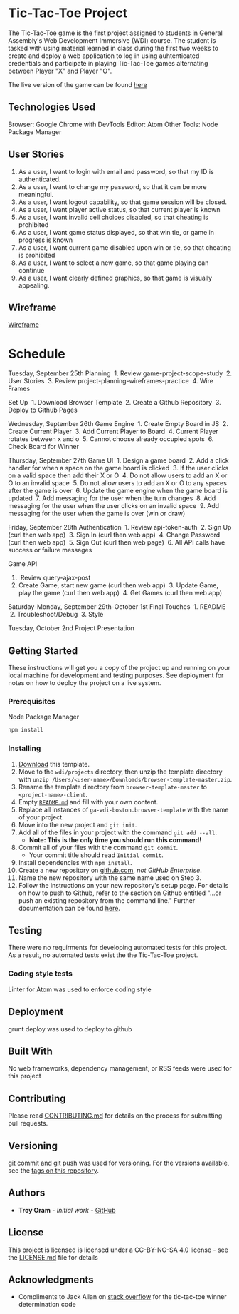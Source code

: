 # Tic-Tac-Toe Project

The Tic-Tac-Toe game is the first project assigned to students in General
Assembly's Web Development Immersive (WDI) course.  The student is tasked with
using material learned in class during the first two weeks to create and deploy
a web application to log in using auhtenticated credentials and participate in
playing Tic-Tac-Toe games alternating between Player "X" and Player "O".

The live version of the game can be found [here](https://troyoram.github.io/game-project-client/)

## Technologies Used

Browser: Google Chrome with DevTools
Editor: Atom
Other Tools: Node Package Manager

## User Stories

1.  As a user, I want to login with email and password, so that my ID is authenticated.
2.  As a user, I want to change my password, so that it can be more meaningful.
3.  As a user, I want logout capability, so that game session will be closed.
4.  As a user, I want player active status, so that current player is known
5.  As a user, I want invalid cell choices disabled, so that cheating is prohibited
6.  As a user, I want game status displayed, so that win tie, or game in progress is known
7.  As a user, I want current game disabled upon win or tie, so that cheating is prohibited
8.  As a user, I want to select a new game, so that game playing can continue
9.  As a user, I want clearly defined graphics, so that game is visually appealing.

## Wireframe

[Wireframe](https://troyoram.github.io/game-project-client/public/game-project-planning.docx)

# Schedule

Tuesday, September 25th
Planning
 1.  Review game-project-scope-study
 2.  User Stories
 3.  Review project-planning-wireframes-practice
 4.  Wire Frames

Set Up
 1.  Download Browser Template
 2.  Create a Github Repository
 3.  Deploy to Github Pages

Wednesday, September 26th
Game Engine
 1.  Create Empty Board in JS
 2.  Create Current Player
 3.  Add Current Player to Board
 4.  Current Player rotates between x and o
 5.  Cannot choose already occupied spots
 6.  Check Board for Winner

Thursday, September 27th
Game UI
 1.  Design a game board
 2.  Add a click handler for when a space on the game board is clicked
 3.  If the user clicks on a valid space then add their X or O
 4.  Do not allow users to add an X or O to an invalid space
 5.  Do not allow users to add an X or O to any spaces after the game is over
 6.  Update the game engine when the game board is updated
 7.  Add messaging for the user when the turn changes
 8.  Add messaging for the user when the user clicks on an invalid space
 9.  Add messaging for the user when the game is over (win or draw)

Friday, September 28th
Authentication
 1.  Review api-token-auth
 2.  Sign Up (curl then web app)
 3.  Sign In (curl then web app)
 4.  Change Password (curl then web app)
 5.  Sign Out (curl then web page)
 6.  All API calls have success or failure messages

Game API
 1.   Review query-ajax-post
 2.  Create Game, start new game (curl then web app)
 3.  Update Game, play the game (curl then web app)
 4.  Get Games (curl then web app)

Saturday-Monday, September 29th-October 1st
Final Touches
 1.  README
 2.  Troubleshoot/Debug
 3.  Style

Tuesday, October 2nd
Project Presentation

## Getting Started

These instructions will get you a copy of the project up and running on your local machine for development and testing purposes. See deployment for notes on how to deploy the project on a live system.

### Prerequisites

Node Package Manager

```sh
npm install
```

### Installing

1. [Download](../../archive/master.zip) this template.
1. Move to the `wdi/projects` directory, then unzip the template directory with
    `unzip /Users/<user-name>/Downloads/browser-template-master.zip`.
1. Rename the template directory from `browser-template-master` to
    `<project-name>-client`.
1. Empty [`README.md`](README.md) and fill with your own content.
1. Replace all instances of `ga-wdi-boston.browser-template` with the name of
    your project.
1. Move into the new project and `git init`.
1. Add all of the files in your project with the command `git add --all`.
      - **Note: This is the only time you should run this command!**
1. Commit all of your files with the command `git commit`.
      - Your commit title should read `Initial commit`.
1. Install dependencies with `npm install`.
1. Create a new repository on [github.com](https://github.com),
    _not GitHub Enterprise_.
1. Name the new repository with the same name used on Step 3.
1. Follow the instructions on your new repository's setup page. For details on
   how to push to Github, refer to the section on Github entitled "…or push an existing
   repository from the command line." Further documentation can be found [here](https://help.github.com/articles/adding-an-existing-project-to-github-using-the-command-line/).

## Testing

There were no requirments for developing automated tests for this project.  As
a result, no automated tests exist the the Tic-Tac-Toe project.

### Coding style tests

Linter for Atom was used to enforce coding style

## Deployment

grunt deploy was used to deploy to github

## Built With

No web frameworks, dependency management, or RSS feeds were used for this project

## Contributing

Please read [CONTRIBUTING.md](https://troyoram.github.io/game-project-client/CONTRIBUTING.md) for details on the process for submitting pull requests.

## Versioning

git commit and git push was used for versioning. For the versions available, see the [tags on this repository](https://troyoram.github.io/game-project-client/).

## Authors

* **Troy Oram** - *Initial work* - [GitHub](https://troyoram.github.io/game-project-client/)

## License

This project is licensed is licensed under a CC-BY-NC-SA 4.0 license - see the [LICENSE.md](https://troyoram.github.io/game-project-client/LICENSE.md) file for details

## Acknowledgments

* Compliments to Jack Allan on [stack overflow](https://stackoverflow.com/a/24376236) for the tic-tac-toe winner determination code
